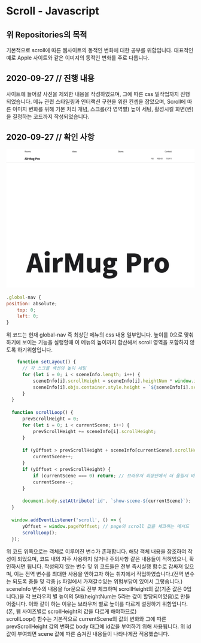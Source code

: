 Scroll - Javascript
===

위 Repositories의 목적
---
  기본적으로 scroll에 따른 웹사이트의 동적인 변화에 대한 공부를 위함입니다.
  대표적인 예로 Apple 사이트와 같은 이미지의 동적인 변화를 주로 다룹니다.

2020-09-27 // 진행 내용
---
  사이트에 들어갈 사진을 제외한 내용을 작성하였으며, 그에 따른 css 밑작업까지 진행되었습니다.
  메뉴 관련 스타일링과 인터랙션 구현을 위한 컨셉을 잡았으며, Scroll에 따른 이미지 변화를 위해
  기본 처리 개념, 스크롤(각 영역별) 높이 세팅, 활성시킬 화면(씬)을 결정하는 코드까지 작성되었습니다.

2020-09-27 // 확인 사항
---
  ![](issueImg/top.png)

  ``` javascript
  .global-nav {
  position: absolute;
      top: 0;
      left: 0;
  }    
  ```
  
  위 코드는 현재 global-nav 즉 최상단 메뉴의 css 내용 일부입니다.
  높이를 0으로 맞춰 하기에 보이는 기능을 실행할때
  이 메뉴의 높이까지 합산해서 scroll 영역을 포함하지 않도록 하기위함입니다.
  
  ``` javascript
      function setLayout() {
        // 각 스크롤 섹션의 높이 세팅
        for (let i = 0; i < sceneInfo.length; i++) {
            sceneInfo[i].scrollHeight = sceneInfo[i].heightNum * window.innerHeight; /* window(전역객체)는 따로 작성하지 않아도 됨 */
            sceneInfo[i].objs.container.style.height = `${sceneInfo[i].scrollHeight}px`; /* 숨겨진 영역에 대한 높이 설정 템플릿 기호를 사용(괄호 안에는 변수명을 기입 가능) */
        }
    }

    function scrollLoop() {
        prevScrollHeight = 0;
        for (let i = 0; i < currentScene; i++) {
            prevScrollHeight += sceneInfo[i].scrollHeight;
        }

        if (yOffset > prevScrollHeight + sceneInfo[currentScene].scrollHeight) {
            currentScene++;
        }
        if (yOffset < prevScrollHeight) {
            if (currentScene === 0) return; // 브라우저 최상단에서 더 올릴시 바운스 효과가 생기는데 이때 currentScene이 마이너스 되는 것을 방지(모바일)
            currentScene--;
        }

        document.body.setAttribute('id', `show-scene-${currentScene}`);
    }

    window.addEventListener('scroll', () => {
        yOffset = window.pageYOffset; // page의 scroll 값을 체크하는 메서드
        scrollLoop();
    });
  ```
위 코드 위쪽으로는 객체로 이루어진 변수가 존재합니다. 해당 객체 내용을 참조하여 작성이 되었으며,
코드 내의 자주 사용하지 않거나 주의사항 같은 내용들이 적혀있으니, 확인하시면 됩니다.
작성되지 않는 변수 및 위 코드들은 전부 즉시실행 함수로 감싸져 있으며,
이는 전역 변수를 최대한 사용을 안하고자 하는 취지에서 작업하였습니다.(전역 변수는 되도록 충돌 및 각종 js 파일에서 가져갈수있는 위험부담이 있어서 그렇습니다.)
sceneInfo 변수의 내용을 for문으로 전부 체크하며 scrollHeight의 값(기존 값은 0입니다.)을 각 브라우저 별 높이의 5배(heightNum는 5라는 값이 할당되어있음)로 만들어줍니다.
이와 같이 하는 이유는 브라우저 별로 높이를 다르게 설정하기 위함입니다.(폰, 웹 사이즈별로 scrollHeight의 값을 다르게 해야하므로)<br>
scrollLoop() 함수는 기본적으로 currentScene의 값의 변화와 그에 따른 prevScrollHeight 값의 변화로 body 태그에 id값을 부여하기 위해 사용됩니다.
위 id값이 부여되면 scene 값에 따른 숨겨진 내용들이 나타나게끔 적용했습니다.
